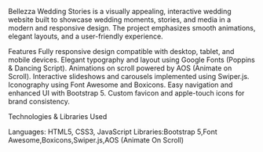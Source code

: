 Bellezza Wedding Stories is a visually appealing, interactive wedding website built to showcase wedding moments, stories, and media in a modern and responsive design. The project emphasizes smooth animations, elegant layouts, and a user-friendly experience.

 
 Features
Fully responsive design compatible with desktop, tablet, and mobile devices.
Elegant typography and layout using Google Fonts (Poppins & Dancing Script).
Animations on scroll powered by AOS (Animate on Scroll).
Interactive slideshows and carousels implemented using Swiper.js.
Iconography using Font Awesome and Boxicons.
Easy navigation and enhanced UI with Bootstrap 5.
Custom favicon and apple-touch icons for brand consistency.

Technologies & Libraries Used

Languages: HTML5, CSS3, JavaScript
Libraries:Bootstrap 5,Font Awesome,Boxicons,Swiper.js,AOS (Animate On Scroll)
